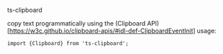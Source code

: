 ts-clipboard 

copy text programmatically using the (Clipboard API)[https://w3c.github.io/clipboard-apis/#idl-def-ClipboardEventInit]
usage:
```
import {Clipboard} from 'ts-clipboard';
```